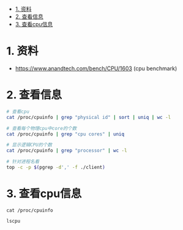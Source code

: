 
<!-- TOC -->

- [1. 资料](#1-资料)
- [2. 查看信息](#2-查看信息)
- [3. 查看cpu信息](#3-查看cpu信息)

<!-- /TOC -->


# 1. 资料

* https://www.anandtech.com/bench/CPU/1603 (cpu benchmark)

# 2. 查看信息

```bash
# 查看cpu
cat /proc/cpuinfo | grep "physical id" | sort | uniq | wc -l

# 查看每个物理cpu中core的个数
cat /proc/cpuinfo | grep "cpu cores" | uniq

# 显示逻辑CPU的个数
cat /proc/cpuinfo | grep "processor" | wc -l

# 针对进程名看
top -c -p $(pgrep -d',' -f ./client)
```

# 3. 查看cpu信息
```
cat /proc/cpuinfo

lscpu
```